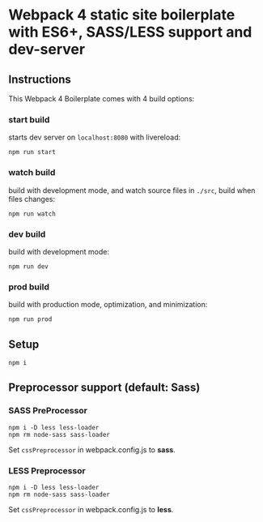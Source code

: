 # Webpack 4 static site boilerplate with ES6+, SASS/LESS support and dev-server

## Instructions

This Webpack 4 Boilerplate comes with 4 build options:

### start build

starts dev server on `localhost:8080` with livereload:

```
npm run start
```

### watch build

build with development mode, and watch source files in `./src`, build when files changes:

```
npm run watch
```

### dev build

build with development mode:

```
npm run dev
```

### prod build

build with production mode, optimization, and minimization:

```
npm run prod
```

## Setup

```
npm i
```

## Preprocessor support (default: Sass)

### SASS PreProcessor

```
npm i -D less less-loader
npm rm node-sass sass-loader
```

Set `cssPreprocessor` in webpack.config.js to **sass**.

### LESS Preprocessor

```
npm i -D less less-loader
npm rm node-sass sass-loader
```

Set `cssPreprocessor` in webpack.config.js to **less**.
